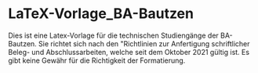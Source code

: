 # LaTeX-Vorlage_BA-Bautzen
Dies ist eine Latex-Vorlage für die technischen Studiengänge der BA-Bautzen. Sie richtet sich nach den "Richtlinien zur Anfertigung schriftlicher Beleg- und Abschlussarbeiten, welche seit dem Oktober 2021 gültig ist. Es gibt keine Gewähr für die Richtigkeit der Formatierung.
